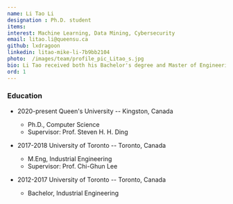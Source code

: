 ```yaml
---
name: Li Tao Li
designation : Ph.D. student
items:
interest: Machine Learning, Data Mining, Cybersecurity
email: litao.li@queensu.ca
github: lxdragoon
linkedin: litao-mike-li-7b9bb2104
photo:  /images/team/profile_pic_Litao_s.jpg
bio: Li Tao received both his Bachelor's degree and Master of Engineering degree in Industrial Engineering from the University of Toronto, Ontario, Canada, where he studied operations research, data science, and decision analysis. He is currently pursuing a Ph.D. degree in cybersecurity and machine learning with the Computing Department from Queen's University. His current research interests include vulnerability analysis, deep learning, and natural language processing.
ord: 1
---
```


### Education
- 2020-present Queen's University -- Kingston, Canada
  - Ph.D., Computer Science
  - Supervisor: Prof. Steven H. H. Ding

- 2017-2018 University of Toronto -- Toronto, Canada
  - M.Eng, Industrial Engineering
  - Supervisor: Prof. Chi-Ghun Lee

- 2012-2017 University of Toronto -- Toronto, Canada
  - Bachelor, Industrial Engineering